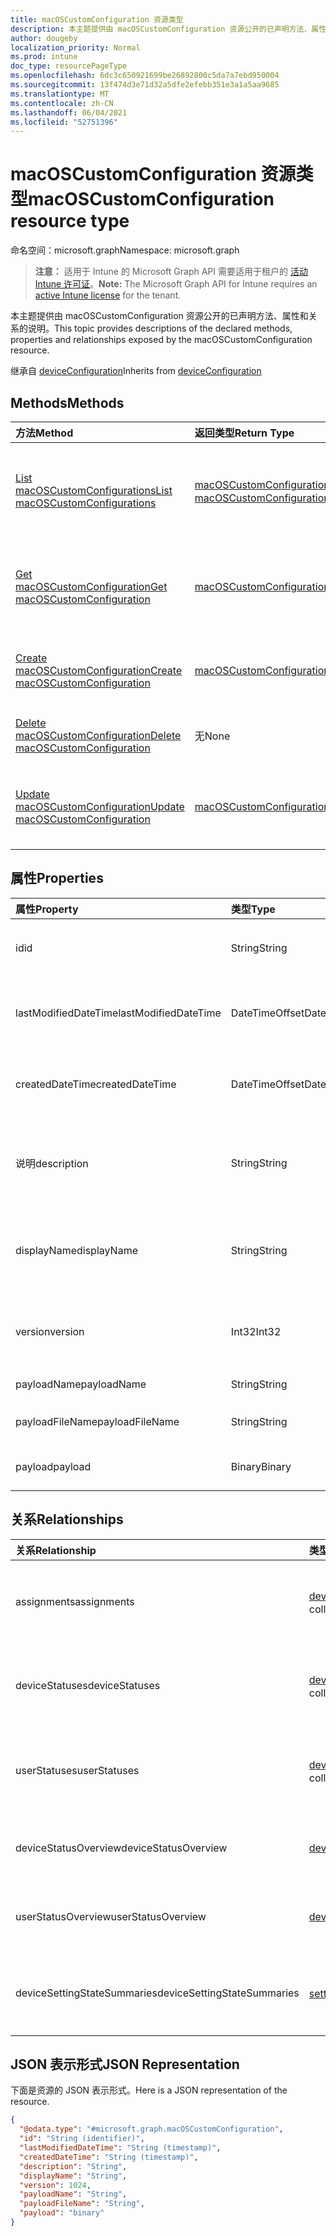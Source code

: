 ```yaml
---
title: macOSCustomConfiguration 资源类型
description: 本主题提供由 macOSCustomConfiguration 资源公开的已声明方法、属性和关系的说明。
author: dougeby
localization_priority: Normal
ms.prod: intune
doc_type: resourcePageType
ms.openlocfilehash: 6dc3c650921699be26892800c5da7a7ebd950004
ms.sourcegitcommit: 13f474d3e71d32a5dfe2efebb351e3a1a5aa9685
ms.translationtype: MT
ms.contentlocale: zh-CN
ms.lasthandoff: 06/04/2021
ms.locfileid: "52751396"
---
```

# <a name="macoscustomconfiguration-resource-type"></a><span data-ttu-id="738c7-103">macOSCustomConfiguration 资源类型</span><span class="sxs-lookup"><span data-stu-id="738c7-103">macOSCustomConfiguration resource type</span></span>

<span data-ttu-id="738c7-104">命名空间：microsoft.graph</span><span class="sxs-lookup"><span data-stu-id="738c7-104">Namespace: microsoft.graph</span></span>

> <span data-ttu-id="738c7-105">**注意：** 适用于 Intune 的 Microsoft Graph API 需要适用于租户的 [活动 Intune 许可证](https://go.microsoft.com/fwlink/?linkid=839381)。</span><span class="sxs-lookup"><span data-stu-id="738c7-105">**Note:** The Microsoft Graph API for Intune requires an [active Intune license](https://go.microsoft.com/fwlink/?linkid=839381) for the tenant.</span></span>

<span data-ttu-id="738c7-106">本主题提供由 macOSCustomConfiguration 资源公开的已声明方法、属性和关系的说明。</span><span class="sxs-lookup"><span data-stu-id="738c7-106">This topic provides descriptions of the declared methods, properties and relationships exposed by the macOSCustomConfiguration resource.</span></span>


<span data-ttu-id="738c7-107">继承自 [deviceConfiguration](../resources/intune-deviceconfig-deviceconfiguration.md)</span><span class="sxs-lookup"><span data-stu-id="738c7-107">Inherits from [deviceConfiguration](../resources/intune-deviceconfig-deviceconfiguration.md)</span></span>

## <a name="methods"></a><span data-ttu-id="738c7-108">Methods</span><span class="sxs-lookup"><span data-stu-id="738c7-108">Methods</span></span>
|<span data-ttu-id="738c7-109">方法</span><span class="sxs-lookup"><span data-stu-id="738c7-109">Method</span></span>|<span data-ttu-id="738c7-110">返回类型</span><span class="sxs-lookup"><span data-stu-id="738c7-110">Return Type</span></span>|<span data-ttu-id="738c7-111">Description</span><span class="sxs-lookup"><span data-stu-id="738c7-111">Description</span></span>|
|:---|:---|:---|
|[<span data-ttu-id="738c7-112">List macOSCustomConfigurations</span><span class="sxs-lookup"><span data-stu-id="738c7-112">List macOSCustomConfigurations</span></span>](../api/intune-deviceconfig-macoscustomconfiguration-list.md)|<span data-ttu-id="738c7-113">[macOSCustomConfiguration](../resources/intune-deviceconfig-macoscustomconfiguration.md) 集合</span><span class="sxs-lookup"><span data-stu-id="738c7-113">[macOSCustomConfiguration](../resources/intune-deviceconfig-macoscustomconfiguration.md) collection</span></span>|<span data-ttu-id="738c7-114">列出 [macOSCustomConfiguration](../resources/intune-deviceconfig-macoscustomconfiguration.md) 对象的属性和关系。</span><span class="sxs-lookup"><span data-stu-id="738c7-114">List properties and relationships of the [macOSCustomConfiguration](../resources/intune-deviceconfig-macoscustomconfiguration.md) objects.</span></span>|
|[<span data-ttu-id="738c7-115">Get macOSCustomConfiguration</span><span class="sxs-lookup"><span data-stu-id="738c7-115">Get macOSCustomConfiguration</span></span>](../api/intune-deviceconfig-macoscustomconfiguration-get.md)|[<span data-ttu-id="738c7-116">macOSCustomConfiguration</span><span class="sxs-lookup"><span data-stu-id="738c7-116">macOSCustomConfiguration</span></span>](../resources/intune-deviceconfig-macoscustomconfiguration.md)|<span data-ttu-id="738c7-117">读取 [macOSCustomConfiguration](../resources/intune-deviceconfig-macoscustomconfiguration.md) 对象的属性和关系。</span><span class="sxs-lookup"><span data-stu-id="738c7-117">Read properties and relationships of the [macOSCustomConfiguration](../resources/intune-deviceconfig-macoscustomconfiguration.md) object.</span></span>|
|[<span data-ttu-id="738c7-118">Create macOSCustomConfiguration</span><span class="sxs-lookup"><span data-stu-id="738c7-118">Create macOSCustomConfiguration</span></span>](../api/intune-deviceconfig-macoscustomconfiguration-create.md)|[<span data-ttu-id="738c7-119">macOSCustomConfiguration</span><span class="sxs-lookup"><span data-stu-id="738c7-119">macOSCustomConfiguration</span></span>](../resources/intune-deviceconfig-macoscustomconfiguration.md)|<span data-ttu-id="738c7-120">创建新的 [macOSCustomConfiguration](../resources/intune-deviceconfig-macoscustomconfiguration.md) 对象。</span><span class="sxs-lookup"><span data-stu-id="738c7-120">Create a new [macOSCustomConfiguration](../resources/intune-deviceconfig-macoscustomconfiguration.md) object.</span></span>|
|[<span data-ttu-id="738c7-121">Delete macOSCustomConfiguration</span><span class="sxs-lookup"><span data-stu-id="738c7-121">Delete macOSCustomConfiguration</span></span>](../api/intune-deviceconfig-macoscustomconfiguration-delete.md)|<span data-ttu-id="738c7-122">无</span><span class="sxs-lookup"><span data-stu-id="738c7-122">None</span></span>|<span data-ttu-id="738c7-123">删除 [macOSCustomConfiguration](../resources/intune-deviceconfig-macoscustomconfiguration.md)。</span><span class="sxs-lookup"><span data-stu-id="738c7-123">Deletes a [macOSCustomConfiguration](../resources/intune-deviceconfig-macoscustomconfiguration.md).</span></span>|
|[<span data-ttu-id="738c7-124">Update macOSCustomConfiguration</span><span class="sxs-lookup"><span data-stu-id="738c7-124">Update macOSCustomConfiguration</span></span>](../api/intune-deviceconfig-macoscustomconfiguration-update.md)|[<span data-ttu-id="738c7-125">macOSCustomConfiguration</span><span class="sxs-lookup"><span data-stu-id="738c7-125">macOSCustomConfiguration</span></span>](../resources/intune-deviceconfig-macoscustomconfiguration.md)|<span data-ttu-id="738c7-126">更新 [macOSCustomConfiguration](../resources/intune-deviceconfig-macoscustomconfiguration.md) 对象的属性。</span><span class="sxs-lookup"><span data-stu-id="738c7-126">Update the properties of a [macOSCustomConfiguration](../resources/intune-deviceconfig-macoscustomconfiguration.md) object.</span></span>|

## <a name="properties"></a><span data-ttu-id="738c7-127">属性</span><span class="sxs-lookup"><span data-stu-id="738c7-127">Properties</span></span>
|<span data-ttu-id="738c7-128">属性</span><span class="sxs-lookup"><span data-stu-id="738c7-128">Property</span></span>|<span data-ttu-id="738c7-129">类型</span><span class="sxs-lookup"><span data-stu-id="738c7-129">Type</span></span>|<span data-ttu-id="738c7-130">说明</span><span class="sxs-lookup"><span data-stu-id="738c7-130">Description</span></span>|
|:---|:---|:---|
|<span data-ttu-id="738c7-131">id</span><span class="sxs-lookup"><span data-stu-id="738c7-131">id</span></span>|<span data-ttu-id="738c7-132">String</span><span class="sxs-lookup"><span data-stu-id="738c7-132">String</span></span>|<span data-ttu-id="738c7-133">实体的键。</span><span class="sxs-lookup"><span data-stu-id="738c7-133">Key of the entity.</span></span> <span data-ttu-id="738c7-134">继承自 [deviceConfiguration](../resources/intune-deviceconfig-deviceconfiguration.md)</span><span class="sxs-lookup"><span data-stu-id="738c7-134">Inherited from [deviceConfiguration](../resources/intune-deviceconfig-deviceconfiguration.md)</span></span>|
|<span data-ttu-id="738c7-135">lastModifiedDateTime</span><span class="sxs-lookup"><span data-stu-id="738c7-135">lastModifiedDateTime</span></span>|<span data-ttu-id="738c7-136">DateTimeOffset</span><span class="sxs-lookup"><span data-stu-id="738c7-136">DateTimeOffset</span></span>|<span data-ttu-id="738c7-137">上次修改对象的日期/时间。</span><span class="sxs-lookup"><span data-stu-id="738c7-137">DateTime the object was last modified.</span></span> <span data-ttu-id="738c7-138">继承自 [deviceConfiguration](../resources/intune-deviceconfig-deviceconfiguration.md)</span><span class="sxs-lookup"><span data-stu-id="738c7-138">Inherited from [deviceConfiguration](../resources/intune-deviceconfig-deviceconfiguration.md)</span></span>|
|<span data-ttu-id="738c7-139">createdDateTime</span><span class="sxs-lookup"><span data-stu-id="738c7-139">createdDateTime</span></span>|<span data-ttu-id="738c7-140">DateTimeOffset</span><span class="sxs-lookup"><span data-stu-id="738c7-140">DateTimeOffset</span></span>|<span data-ttu-id="738c7-141">创建对象的日期/时间。</span><span class="sxs-lookup"><span data-stu-id="738c7-141">DateTime the object was created.</span></span> <span data-ttu-id="738c7-142">继承自 [deviceConfiguration](../resources/intune-deviceconfig-deviceconfiguration.md)</span><span class="sxs-lookup"><span data-stu-id="738c7-142">Inherited from [deviceConfiguration](../resources/intune-deviceconfig-deviceconfiguration.md)</span></span>|
|<span data-ttu-id="738c7-143">说明</span><span class="sxs-lookup"><span data-stu-id="738c7-143">description</span></span>|<span data-ttu-id="738c7-144">String</span><span class="sxs-lookup"><span data-stu-id="738c7-144">String</span></span>|<span data-ttu-id="738c7-145">管理员提供的设备配置的说明。</span><span class="sxs-lookup"><span data-stu-id="738c7-145">Admin provided description of the Device Configuration.</span></span> <span data-ttu-id="738c7-146">继承自 [deviceConfiguration](../resources/intune-deviceconfig-deviceconfiguration.md)</span><span class="sxs-lookup"><span data-stu-id="738c7-146">Inherited from [deviceConfiguration](../resources/intune-deviceconfig-deviceconfiguration.md)</span></span>|
|<span data-ttu-id="738c7-147">displayName</span><span class="sxs-lookup"><span data-stu-id="738c7-147">displayName</span></span>|<span data-ttu-id="738c7-148">String</span><span class="sxs-lookup"><span data-stu-id="738c7-148">String</span></span>|<span data-ttu-id="738c7-149">管理员提供的设备配置的名称。</span><span class="sxs-lookup"><span data-stu-id="738c7-149">Admin provided name of the device configuration.</span></span> <span data-ttu-id="738c7-150">继承自 [deviceConfiguration](../resources/intune-deviceconfig-deviceconfiguration.md)</span><span class="sxs-lookup"><span data-stu-id="738c7-150">Inherited from [deviceConfiguration](../resources/intune-deviceconfig-deviceconfiguration.md)</span></span>|
|<span data-ttu-id="738c7-151">version</span><span class="sxs-lookup"><span data-stu-id="738c7-151">version</span></span>|<span data-ttu-id="738c7-152">Int32</span><span class="sxs-lookup"><span data-stu-id="738c7-152">Int32</span></span>|<span data-ttu-id="738c7-153">设备配置的版本。</span><span class="sxs-lookup"><span data-stu-id="738c7-153">Version of the device configuration.</span></span> <span data-ttu-id="738c7-154">继承自 [deviceConfiguration](../resources/intune-deviceconfig-deviceconfiguration.md)</span><span class="sxs-lookup"><span data-stu-id="738c7-154">Inherited from [deviceConfiguration](../resources/intune-deviceconfig-deviceconfiguration.md)</span></span>|
|<span data-ttu-id="738c7-155">payloadName</span><span class="sxs-lookup"><span data-stu-id="738c7-155">payloadName</span></span>|<span data-ttu-id="738c7-156">String</span><span class="sxs-lookup"><span data-stu-id="738c7-156">String</span></span>|<span data-ttu-id="738c7-157">向用户显示的名称。</span><span class="sxs-lookup"><span data-stu-id="738c7-157">Name that is displayed to the user.</span></span>|
|<span data-ttu-id="738c7-158">payloadFileName</span><span class="sxs-lookup"><span data-stu-id="738c7-158">payloadFileName</span></span>|<span data-ttu-id="738c7-159">String</span><span class="sxs-lookup"><span data-stu-id="738c7-159">String</span></span>|<span data-ttu-id="738c7-160">有效负载文件名 (\*.mobileconfig</span><span class="sxs-lookup"><span data-stu-id="738c7-160">Payload file name (\*.mobileconfig</span></span> | <span data-ttu-id="738c7-161">\*.xml)。</span><span class="sxs-lookup"><span data-stu-id="738c7-161">\*.xml).</span></span>|
|<span data-ttu-id="738c7-162">payload</span><span class="sxs-lookup"><span data-stu-id="738c7-162">payload</span></span>|<span data-ttu-id="738c7-163">Binary</span><span class="sxs-lookup"><span data-stu-id="738c7-163">Binary</span></span>|<span data-ttu-id="738c7-164">有效负载。</span><span class="sxs-lookup"><span data-stu-id="738c7-164">Payload.</span></span> <span data-ttu-id="738c7-165">（UTF8 编码的字节数组）</span><span class="sxs-lookup"><span data-stu-id="738c7-165">(UTF8 encoded byte array)</span></span>|

## <a name="relationships"></a><span data-ttu-id="738c7-166">关系</span><span class="sxs-lookup"><span data-stu-id="738c7-166">Relationships</span></span>
|<span data-ttu-id="738c7-167">关系</span><span class="sxs-lookup"><span data-stu-id="738c7-167">Relationship</span></span>|<span data-ttu-id="738c7-168">类型</span><span class="sxs-lookup"><span data-stu-id="738c7-168">Type</span></span>|<span data-ttu-id="738c7-169">Description</span><span class="sxs-lookup"><span data-stu-id="738c7-169">Description</span></span>|
|:---|:---|:---|
|<span data-ttu-id="738c7-170">assignments</span><span class="sxs-lookup"><span data-stu-id="738c7-170">assignments</span></span>|<span data-ttu-id="738c7-171">[deviceConfigurationAssignment](../resources/intune-deviceconfig-deviceconfigurationassignment.md) 集合</span><span class="sxs-lookup"><span data-stu-id="738c7-171">[deviceConfigurationAssignment](../resources/intune-deviceconfig-deviceconfigurationassignment.md) collection</span></span>|<span data-ttu-id="738c7-172">设备配置文件的分配列表。</span><span class="sxs-lookup"><span data-stu-id="738c7-172">The list of assignments for the device configuration profile.</span></span> <span data-ttu-id="738c7-173">继承自 [deviceConfiguration](../resources/intune-deviceconfig-deviceconfiguration.md)</span><span class="sxs-lookup"><span data-stu-id="738c7-173">Inherited from [deviceConfiguration](../resources/intune-deviceconfig-deviceconfiguration.md)</span></span>|
|<span data-ttu-id="738c7-174">deviceStatuses</span><span class="sxs-lookup"><span data-stu-id="738c7-174">deviceStatuses</span></span>|<span data-ttu-id="738c7-175">[deviceConfigurationDeviceStatus](../resources/intune-deviceconfig-deviceconfigurationdevicestatus.md) 集合</span><span class="sxs-lookup"><span data-stu-id="738c7-175">[deviceConfigurationDeviceStatus](../resources/intune-deviceconfig-deviceconfigurationdevicestatus.md) collection</span></span>|<span data-ttu-id="738c7-176">按设备的设备配置安装状态。</span><span class="sxs-lookup"><span data-stu-id="738c7-176">Device configuration installation status by device.</span></span> <span data-ttu-id="738c7-177">继承自 [deviceConfiguration](../resources/intune-deviceconfig-deviceconfiguration.md)</span><span class="sxs-lookup"><span data-stu-id="738c7-177">Inherited from [deviceConfiguration](../resources/intune-deviceconfig-deviceconfiguration.md)</span></span>|
|<span data-ttu-id="738c7-178">userStatuses</span><span class="sxs-lookup"><span data-stu-id="738c7-178">userStatuses</span></span>|<span data-ttu-id="738c7-179">[deviceConfigurationUserStatus](../resources/intune-deviceconfig-deviceconfigurationuserstatus.md) 集合</span><span class="sxs-lookup"><span data-stu-id="738c7-179">[deviceConfigurationUserStatus](../resources/intune-deviceconfig-deviceconfigurationuserstatus.md) collection</span></span>|<span data-ttu-id="738c7-180">用户的设备配置安装状态。</span><span class="sxs-lookup"><span data-stu-id="738c7-180">Device configuration installation status by user.</span></span> <span data-ttu-id="738c7-181">继承自 [deviceConfiguration](../resources/intune-deviceconfig-deviceconfiguration.md)</span><span class="sxs-lookup"><span data-stu-id="738c7-181">Inherited from [deviceConfiguration](../resources/intune-deviceconfig-deviceconfiguration.md)</span></span>|
|<span data-ttu-id="738c7-182">deviceStatusOverview</span><span class="sxs-lookup"><span data-stu-id="738c7-182">deviceStatusOverview</span></span>|[<span data-ttu-id="738c7-183">deviceConfigurationDeviceOverview</span><span class="sxs-lookup"><span data-stu-id="738c7-183">deviceConfigurationDeviceOverview</span></span>](../resources/intune-deviceconfig-deviceconfigurationdeviceoverview.md)|<span data-ttu-id="738c7-184">设备配置设备状态概述 继承自 [deviceConfiguration](../resources/intune-deviceconfig-deviceconfiguration.md)</span><span class="sxs-lookup"><span data-stu-id="738c7-184">Device Configuration devices status overview Inherited from [deviceConfiguration](../resources/intune-deviceconfig-deviceconfiguration.md)</span></span>|
|<span data-ttu-id="738c7-185">userStatusOverview</span><span class="sxs-lookup"><span data-stu-id="738c7-185">userStatusOverview</span></span>|[<span data-ttu-id="738c7-186">deviceConfigurationUserOverview</span><span class="sxs-lookup"><span data-stu-id="738c7-186">deviceConfigurationUserOverview</span></span>](../resources/intune-deviceconfig-deviceconfigurationuseroverview.md)|<span data-ttu-id="738c7-187">设备配置用户状态概述 继承自 [deviceConfiguration](../resources/intune-deviceconfig-deviceconfiguration.md)</span><span class="sxs-lookup"><span data-stu-id="738c7-187">Device Configuration users status overview Inherited from [deviceConfiguration](../resources/intune-deviceconfig-deviceconfiguration.md)</span></span>|
|<span data-ttu-id="738c7-188">deviceSettingStateSummaries</span><span class="sxs-lookup"><span data-stu-id="738c7-188">deviceSettingStateSummaries</span></span>|<span data-ttu-id="738c7-189">[settingStateDeviceSummary](../resources/intune-deviceconfig-settingstatedevicesummary.md) 集合</span><span class="sxs-lookup"><span data-stu-id="738c7-189">[settingStateDeviceSummary](../resources/intune-deviceconfig-settingstatedevicesummary.md) collection</span></span>|<span data-ttu-id="738c7-190">设备配置设置状态设备摘要 继承自 [deviceConfiguration](../resources/intune-deviceconfig-deviceconfiguration.md)</span><span class="sxs-lookup"><span data-stu-id="738c7-190">Device Configuration Setting State Device Summary Inherited from [deviceConfiguration](../resources/intune-deviceconfig-deviceconfiguration.md)</span></span>|

## <a name="json-representation"></a><span data-ttu-id="738c7-191">JSON 表示形式</span><span class="sxs-lookup"><span data-stu-id="738c7-191">JSON Representation</span></span>
<span data-ttu-id="738c7-192">下面是资源的 JSON 表示形式。</span><span class="sxs-lookup"><span data-stu-id="738c7-192">Here is a JSON representation of the resource.</span></span>
<!-- {
  "blockType": "resource",
  "keyProperty": "id",
  "@odata.type": "microsoft.graph.macOSCustomConfiguration"
}
-->
``` json
{
  "@odata.type": "#microsoft.graph.macOSCustomConfiguration",
  "id": "String (identifier)",
  "lastModifiedDateTime": "String (timestamp)",
  "createdDateTime": "String (timestamp)",
  "description": "String",
  "displayName": "String",
  "version": 1024,
  "payloadName": "String",
  "payloadFileName": "String",
  "payload": "binary"
}
```




